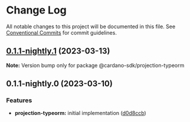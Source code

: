 # Change Log

All notable changes to this project will be documented in this file.
See [Conventional Commits](https://conventionalcommits.org) for commit guidelines.

## [0.1.1-nightly.1](https://github.com/input-output-hk/cardano-js-sdk/compare/@cardano-sdk/projection-typeorm@0.1.1-nightly.0...@cardano-sdk/projection-typeorm@0.1.1-nightly.1) (2023-03-13)

**Note:** Version bump only for package @cardano-sdk/projection-typeorm

## 0.1.1-nightly.0 (2023-03-10)

### Features

- **projection-typeorm:** initial implementation ([d0d8ccb](https://github.com/input-output-hk/cardano-js-sdk/commit/d0d8ccbfac6e5732497cd1719c005a4cc241f30c))
